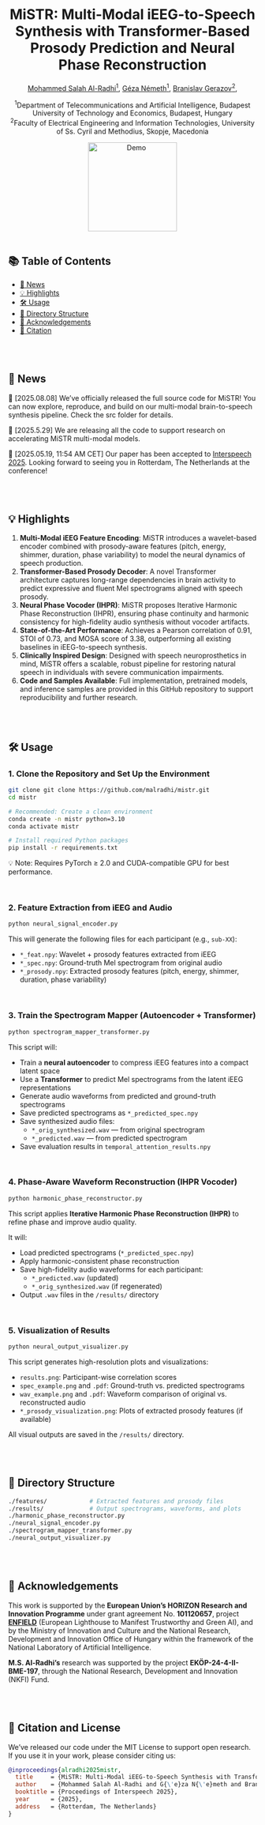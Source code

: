 <!-- # MiSTR: Multi-Modal iEEG-to-Speech Synthesis with Transformer-Based Prosody Prediction and Neural Phase Reconstruction -->


<h1 align="center"><strong>MiSTR: Multi-Modal iEEG-to-Speech Synthesis with Transformer-Based Prosody Prediction and Neural Phase Reconstruction</strong></h1>

<p align="center" style="font-size: 1 em; margin-top: 1em">
<a href="https://malradhi.github.io/">Mohammed Salah Al-Radhi<sup>1</sup></a>,  
<a href="https://scholar.google.ro/citations?user=Qf5PHwoAAAAJ&hl=en/">Géza Németh<sup>1</sup></a>,  
<a href="https://gerazov.github.io/">Branislav Gerazov<sup>2</sup></a>,
</p>

<p align="center">
  <sup>1</sup>Department of Telecommunications and Artificial Intelligence, Budapest University of Technology and Economics, Budapest, Hungary<br>
  <sup>2</sup>Faculty of Electrical Engineering and Information Technologies, University of Ss. Cyril and Methodius, Skopje, Macedonia<br>
</p>

<div align="center">
<!--   <a href="https://github.com/ZhikangNiu/A-DMA">
    <img src="https://img.shields.io/badge/Python-3.10-brightgreen" alt="Python">
  </a> -->
<!--   <a href="https://arxiv.org/abs/2505.19595v1">
    <img src="https://img.shields.io/badge/arXiv-2505.19595-b31b1b.svg?logo=arXiv" alt="arXiv">
  </a> -->
  <a href="https://malradhi.github.io/MiSTR/">
    <img src="https://img.shields.io/badge/GitHub-Demo%20page-orange.svg" alt="Demo" width="180">
  </a>
</div

 
 
<br>
<br> 


## 📚 Table of Contents
- [📜 News](#-news)
- [💡 Highlights](#-highlights)
- [🛠️ Usage](#️-usage)
- [📂 Directory Structure](#-directory-structure)
- [🙏 Acknowledgements](#-acknowledgements)
- [📖 Citation](#-citation)



<br>
<br>


## 📜 News
🧠 [2025.08.08] We’ve officially released the full source code for MiSTR! You can now explore, reproduce, and build on our multi-modal brain-to-speech synthesis pipeline. Check the src folder for details.

🧠 [2025.5.29] We are releasing all the code to support research on accelerating MiSTR multi-modal models.

🥳 [2025.05.19, 11:54 AM CET] Our paper has been accepted to [Interspeech 2025](https://www.interspeech2025.org/home). Looking forward to seeing you in Rotterdam, The Netherlands at the conference!

<br>
<br> 

## 💡 Highlights
1. **Multi-Modal iEEG Feature Encoding**: MiSTR introduces a wavelet-based encoder combined with prosody-aware features (pitch, energy, shimmer, duration, phase variability) to model the neural dynamics of speech production.
2. **Transformer-Based Prosody Decoder**: A novel Transformer architecture captures long-range dependencies in brain activity to predict expressive and fluent Mel spectrograms aligned with speech prosody.
3. **Neural Phase Vocoder (IHPR)**: MiSTR proposes Iterative Harmonic Phase Reconstruction (IHPR), ensuring phase continuity and harmonic consistency for high-fidelity audio synthesis without vocoder artifacts.
4. **State-of-the-Art Performance**: Achieves a Pearson correlation of 0.91, STOI of 0.73, and MOSA score of 3.38, outperforming all existing baselines in iEEG-to-speech synthesis.
5. **Clinically Inspired Design**: Designed with speech neuroprosthetics in mind, MiSTR offers a scalable, robust pipeline for restoring natural speech in individuals with severe communication impairments.
6. **Code and Samples Available**: Full implementation, pretrained models, and inference samples are provided in this GitHub repository to support reproducibility and further research.



<br>
<br>

## 🛠️ Usage

### 1. Clone the Repository and Set Up the Environment

```bash
git clone git clone https://github.com/malradhi/mistr.git
cd mistr

# Recommended: Create a clean environment
conda create -n mistr python=3.10
conda activate mistr

# Install required Python packages
pip install -r requirements.txt

```
💡 Note: Requires PyTorch ≥ 2.0 and CUDA-compatible GPU for best performance.


<br>

### 2. Feature Extraction from iEEG and Audio

```bash
python neural_signal_encoder.py

```

This will generate the following files for each participant (e.g., `sub-XX`):

- `*_feat.npy`: Wavelet + prosody features extracted from iEEG
- `*_spec.npy`: Ground-truth Mel spectrogram from original audio
- `*_prosody.npy`: Extracted prosody features (pitch, energy, shimmer, duration, phase variability)

<br>

### 3. Train the Spectrogram Mapper (Autoencoder + Transformer)

```bash
python spectrogram_mapper_transformer.py

```

This script will:

- Train a **neural autoencoder** to compress iEEG features into a compact latent space
- Use a **Transformer** to predict Mel spectrograms from the latent iEEG representations
- Generate audio waveforms from predicted and ground-truth spectrograms
- Save predicted spectrograms as `*_predicted_spec.npy`
- Save synthesized audio files:
  - `*_orig_synthesized.wav` — from original spectrogram
  - `*_predicted.wav` — from predicted spectrogram
- Save evaluation results in `temporal_attention_results.npy`


<br>

### 4. Phase-Aware Waveform Reconstruction (IHPR Vocoder)

```bash
python harmonic_phase_reconstructor.py

```

This script applies **Iterative Harmonic Phase Reconstruction (IHPR)** to refine phase and improve audio quality.

It will:

- Load predicted spectrograms (`*_predicted_spec.npy`)
- Apply harmonic-consistent phase reconstruction
- Save high-fidelity audio waveforms for each participant:
  - `*_predicted.wav` (updated)
  - `*_orig_synthesized.wav` (if regenerated)
- Output `.wav` files in the `/results/` directory


<br>

### 5. Visualization of Results

```bash
python neural_output_visualizer.py

```

This script generates high-resolution plots and visualizations:

- `results.png`: Participant-wise correlation scores
- `spec_example.png` and `.pdf`: Ground-truth vs. predicted spectrograms
- `wav_example.png` and `.pdf`: Waveform comparison of original vs. reconstructed audio
- `*_prosody_visualization.png`: Plots of extracted prosody features (if available)

All visual outputs are saved in the `/results/` directory.



<br>
<br> 

## 📂 Directory Structure

```bash
./features/            # Extracted features and prosody files
./results/             # Output spectrograms, waveforms, and plots
./harmonic_phase_reconstructor.py
./neural_signal_encoder.py
./spectrogram_mapper_transformer.py
./neural_output_visualizer.py
```


<br>
<br>

## 🙏 Acknowledgements

This work is supported by the **European Union’s HORIZON Research and Innovation Programme** under grant agreement No. **101120657**, project **[ENFIELD](https://doi.org/10.3030/101120657)** (European Lighthouse to Manifest Trustworthy and Green AI), and by the Ministry of Innovation and Culture and the National Research, Development and Innovation Office of Hungary within the framework of the National Laboratory of Artificial Intelligence.

**M.S. Al-Radhi’s** research was supported by the project **EKÖP-24-4-II-BME-197**, through the National Research, Development and Innovation (NKFI) Fund.



<br>
<br>




## 📖 Citation and License

We’ve released our code under the MIT License to support open research. If you use it in your work, please consider citing us:


```bibtex
@inproceedings{alradhi2025mistr,
  title     = {MiSTR: Multi-Modal iEEG-to-Speech Synthesis with Transformer-Based Prosody Prediction and Neural Phase Reconstruction},
  author    = {Mohammed Salah Al-Radhi and G{\'e}za N{\'e}meth and Branislav Gerazov},
  booktitle = {Proceedings of Interspeech 2025},
  year      = {2025},
  address   = {Rotterdam, The Netherlands}
}
```




